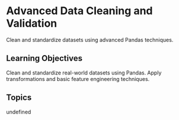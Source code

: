 # Advanced Data Cleaning and Validation

Clean and standardize datasets using advanced Pandas techniques.

## Learning Objectives
Clean and standardize real-world datasets using Pandas.
Apply transformations and basic feature engineering techniques.

## Topics
undefined